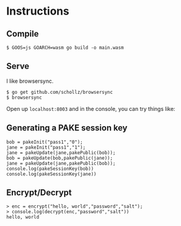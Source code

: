 # Instructions

## Compile

```
$ GOOS=js GOARCH=wasm go build -o main.wasm
```

## Serve

I like browsersync.

```
$ go get github.com/schollz/browsersync
$ browsersync
```

Open up `localhost:8003` and in the console, you can try things like:

## Generating a PAKE session key

```
bob = pakeInit("pass1","0");
jane = pakeInit("pass1","1");
jane = pakeUpdate(jane,pakePublic(bob));
bob = pakeUpdate(bob,pakePublic(jane));
jane = pakeUpdate(jane,pakePublic(bob));
console.log(pakeSessionKey(bob))
console.log(pakeSessionKey(jane))
```

## Encrypt/Decrypt

```
> enc = encrypt("hello, world","password","salt");
> console.log(decrypt(enc,"password","salt"))
hello, world
```